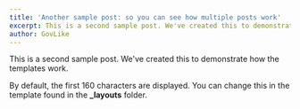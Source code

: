 ```yaml
---
title: 'Another sample post: so you can see how multiple posts work'
excerpt: This is a second sample post. We've created this to demonstrate how the templates work.
author: GovLike
---
```


This is a second sample post. We've created this to demonstrate how the templates work.

By default, the first 160 characters are displayed. You can change this in the template found in the **_layouts** folder. 